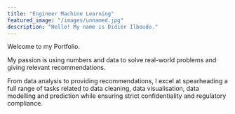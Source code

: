 ```yaml
---
title: "Engineer Machine Learning"
featured_image: "/images/unnamed.jpg"
description: "Hello! My name is Didier Ilboudo."
---
```


Welcome to my Portfolio.

My passion is using numbers and data to solve real-world problems and giving relevant recommendations.

From data analysis to providing recommendations, I excel at spearheading a full range of tasks related to data cleaning, data visualisation, data modelling and prediction while ensuring strict confidentiality and regulatory compliance.
